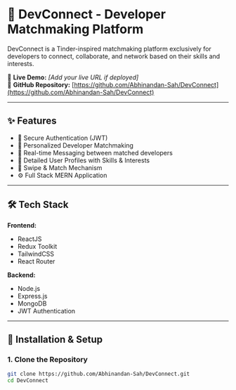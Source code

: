 # 🚀 DevConnect - Developer Matchmaking Platform

DevConnect is a Tinder-inspired matchmaking platform exclusively for developers to connect, collaborate, and network based on their skills and interests.

🔗 **Live Demo:** *[Add your live URL if deployed]*  
📂 **GitHub Repository:** [https://github.com/Abhinandan-Sah/DevConnect](https://github.com/Abhinandan-Sah/DevConnect)

---

## ✨ Features

- 🔐 Secure Authentication (JWT)
- 🎯 Personalized Developer Matchmaking
- 💬 Real-time Messaging between matched developers
- 📄 Detailed User Profiles with Skills & Interests
- 🔄 Swipe & Match Mechanism
- ⚙️ Full Stack MERN Application

---

## 🛠️ Tech Stack

**Frontend:**
- ReactJS
- Redux Toolkit
- TailwindCSS
- React Router

**Backend:**
- Node.js
- Express.js
- MongoDB
- JWT Authentication

---

## 🚧 Installation & Setup

### 1. Clone the Repository

```bash
git clone https://github.com/Abhinandan-Sah/DevConnect.git
cd DevConnect
